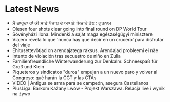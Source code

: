 # Latest News
-  ਮੈਂ ਚਾਹੁੰਦਾ ਹਾਂ ਕੀ ਸਾਡੇ ਪੰਜਾਬ ਦੇ ਆਪਣੇ ਸਿਤਾਰੇ ਹੋਣ : ਗੁਰਨਾਮ
-  Olesen four shots clear going into final round on DP World Tour
-  Sövényházi Ilona: Mindenki a saját maga egészségügyi minisztere
-  Viajero revela lo que 'nunca hay que decir en un crucero' para disfrutar del viaje
-  Ehitusettevõtjad on arendajatega raksus. Arendajad probleemi ei näe
-  Intento de violación tras secuestro de niño en Zulia
-  Familienfreundliche Winterwanderung zur Denkalm: Schneespaß für Groß und Klein
-  Piqueteros y sindicatos "duros" empujan a un nuevo paro y volver al Congreso: qué harán la CGT y las CTAs
-  VIDEO | Antigua se arma para se campeón, asegura Castellanos
-  PlusLiga: Barkom Każany Lwów - Projekt Warszawa. Relacja live i wynik na żywo
